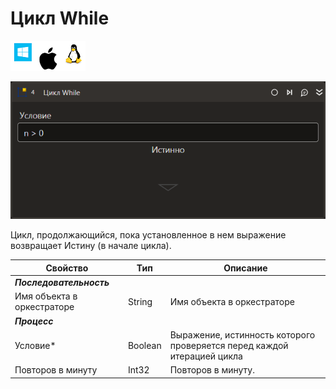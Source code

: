 # Цикл While

![](../../../resources/activities/basic/logic/image-100-1-1-1-1-1-1-1-2-82.png)

![](../../../resources/activities/basic/logic/while.png)

Цикл, продолжающийся, пока установленное в нем выражение возвращает Истину (в начале цикла).

| Свойство    | Тип     | Описание                                                                |
| ----------- | ------- | ----------------------------------------------------------------------- |
| ***Последовательность*** |          |                                                  |
| Имя объекта в оркестраторе | String | Имя объекта в оркестраторе |
| ***Процесс*** |    
| Условие\* | Boolean | Выражение, истинность которого проверяется перед каждой итерацией цикла |
| Повторов в минуту | Int32 | Повторов в минуту. |
